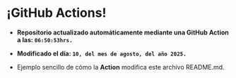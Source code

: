 # ¡GitHub Actions!
* **Repositorio actualizado automáticamente mediante una GitHub Action a las: `06:50:53hrs.`**
* **Modificado el día: `10, del mes de agosto, del año 2025.`**

* Ejemplo sencillo de cómo la **Action** modifica este archivo README.md.
